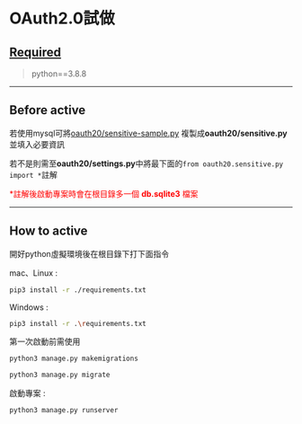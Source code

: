# OAuth2.0試做 #

## [Required](https://github.com/jimlin1111/oauth2.0_test#Required) ##
> python==3.8.8
---------------
## Before active ##
若使用mysql可將[oauth20/sensitive-sample.py](https://github.com/jimlin1111/oauth2.0_test/blob/master/oauth20/sensitive-sample.py)
複製成**oauth20/sensitive.py**並填入必要資訊  

若不是則需至**oauth20/settings.py**中將最下面的`from oauth20.sensitive.py import *`註解  

<font color=#FF0000>*註解後啟動專案時會在根目錄多一個 **db.sqlite3** 檔案</font>

----------
## How to active ##
開好python虛擬環境後在根目錄下打下面指令  

mac、Linux :
```bash
pip3 install -r ./requirements.txt
```

Windows :
```bash
pip3 install -r .\requirements.txt
```

第一次啟動前需使用
```bash
python3 manage.py makemigrations
```
```bash
python3 manage.py migrate
```

啟動專案 :

```bash
python3 manage.py runserver
```